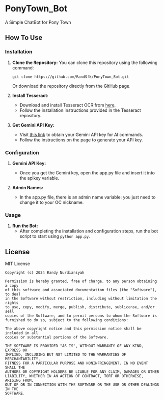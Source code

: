 # PonyTown_Bot

A Simple ChatBot for Pony Town

## How To Use

### Installation
1. **Clone the Repository:** You can clone this repository using the following command:
   ```
   git clone https://github.com/RandSfk/PonyTown_Bot.git
   ```
   Or download the repository directly from the GitHub page.

2. **Install Tesseract:**
   - Download and install Tesseract OCR from [here](https://github.com/tesseract-ocr/tesseract).
   - Follow the installation instructions provided in the Tesseract repository.

3. **Get Gemini API Key:**
   - Visit [this link](https://aistudio.google.com/app/prompts/new_chat/?utm_source=agd&utm_medium=referral&utm_campaign=core-cta&utm_content=) to obtain your Gemini API key for AI commands.
   - Follow the instructions on the page to generate your API key.

### Configuration
1. **Gemini API Key:**
   - Once you get the Gemini key, open the app.py file and insert it into the apikey variable.
     
2. **Admin Names:**
   - In the app.py file, there is an admin name variable; you just need to change it to your OC nickname.

### Usage
1. **Run the Bot:**
   - After completing the installation and configuration steps, run the bot script to start using ```python app.py```.

## License

MIT License

```
Copyright (c) 2024 Randy Nurdiansyah

Permission is hereby granted, free of charge, to any person obtaining a copy
of this software and associated documentation files (the "Software"), to deal
in the Software without restriction, including without limitation the rights
to use, copy, modify, merge, publish, distribute, sublicense, and/or sell
copies of the Software, and to permit persons to whom the Software is
furnished to do so, subject to the following conditions:

The above copyright notice and this permission notice shall be included in all
copies or substantial portions of the Software.

THE SOFTWARE IS PROVIDED "AS IS", WITHOUT WARRANTY OF ANY KIND, EXPRESS OR
IMPLIED, INCLUDING BUT NOT LIMITED TO THE WARRANTIES OF MERCHANTABILITY,
FITNESS FOR A PARTICULAR PURPOSE AND NONINFRINGEMENT. IN NO EVENT SHALL THE
AUTHORS OR COPYRIGHT HOLDERS BE LIABLE FOR ANY CLAIM, DAMAGES OR OTHER
LIABILITY, WHETHER IN AN ACTION OF CONTRACT, TORT OR OTHERWISE, ARISING FROM,
OUT OF OR IN CONNECTION WITH THE SOFTWARE OR THE USE OR OTHER DEALINGS IN THE
SOFTWARE.
```
